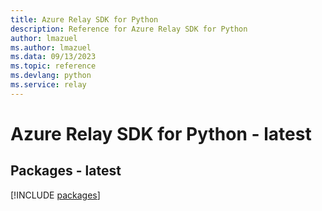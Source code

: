 ```yaml
---
title: Azure Relay SDK for Python
description: Reference for Azure Relay SDK for Python
author: lmazuel
ms.author: lmazuel
ms.data: 09/13/2023
ms.topic: reference
ms.devlang: python
ms.service: relay
---
```

# Azure Relay SDK for Python - latest
## Packages - latest
[!INCLUDE [packages](relay-index.md)]